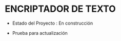 <h1> ENCRIPTADOR DE TEXTO </h1>

- Estado del Proyecto : En construcción

- Prueba para actualización
